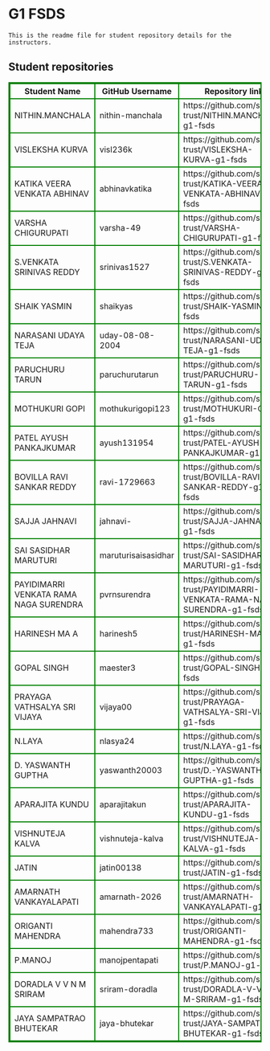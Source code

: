 # G1 FSDS
    This is the readme file for student repository details for the instructors.
## Student repositories 
<table style="border : 2px solid green; width:100%;">
<tr >
<th style="border : 2px solid green;">Student Name</th>
<th style="border : 2px solid green;">GitHub Username</th>
<th style="border : 2px solid green;">Repository link</th>
</tr>
<tr style="border : 2px solid green;">
<td style="border : 2px solid green;">NITHIN.MANCHALA</td> 

<td style="border : 2px solid green;">nithin-manchala</td> 

<td style="border : 2px solid green;">https://github.com/sure-trust/NITHIN.MANCHALA-g1-fsds</td> 
</tr>

<tr style="border : 2px solid green;">
<td style="border : 2px solid green;">VISLEKSHA KURVA</td> 

<td style="border : 2px solid green;">visl236k</td> 

<td style="border : 2px solid green;">https://github.com/sure-trust/VISLEKSHA-KURVA-g1-fsds</td> 
</tr>

<tr style="border : 2px solid green;">
<td style="border : 2px solid green;">KATIKA VEERA VENKATA ABHINAV</td> 

<td style="border : 2px solid green;">abhinavkatika</td> 

<td style="border : 2px solid green;">https://github.com/sure-trust/KATIKA-VEERA-VENKATA-ABHINAV-g1-fsds</td> 
</tr>

<tr style="border : 2px solid green;">
<td style="border : 2px solid green;">VARSHA CHIGURUPATI</td> 

<td style="border : 2px solid green;">varsha-49</td> 

<td style="border : 2px solid green;">https://github.com/sure-trust/VARSHA-CHIGURUPATI-g1-fsds</td> 
</tr>

<tr style="border : 2px solid green;">
<td style="border : 2px solid green;">S.VENKATA SRINIVAS REDDY</td> 

<td style="border : 2px solid green;">srinivas1527</td> 

<td style="border : 2px solid green;">https://github.com/sure-trust/S.VENKATA-SRINIVAS-REDDY-g1-fsds</td> 
</tr>

<tr style="border : 2px solid green;">
<td style="border : 2px solid green;">SHAIK YASMIN</td> 

<td style="border : 2px solid green;">shaikyas</td> 

<td style="border : 2px solid green;">https://github.com/sure-trust/SHAIK-YASMIN-g1-fsds</td> 
</tr>

<tr style="border : 2px solid green;">
<td style="border : 2px solid green;">NARASANI UDAYA TEJA</td> 

<td style="border : 2px solid green;">uday-08-08-2004</td> 

<td style="border : 2px solid green;">https://github.com/sure-trust/NARASANI-UDAYA-TEJA-g1-fsds</td> 
</tr>

<tr style="border : 2px solid green;">
<td style="border : 2px solid green;">PARUCHURU TARUN</td> 

<td style="border : 2px solid green;">paruchurutarun</td> 

<td style="border : 2px solid green;">https://github.com/sure-trust/PARUCHURU-TARUN-g1-fsds</td> 
</tr>

<tr style="border : 2px solid green;">
<td style="border : 2px solid green;">MOTHUKURI GOPI</td> 

<td style="border : 2px solid green;">mothukurigopi123</td> 

<td style="border : 2px solid green;">https://github.com/sure-trust/MOTHUKURI-GOPI-g1-fsds</td> 
</tr>

<tr style="border : 2px solid green;">
<td style="border : 2px solid green;">PATEL AYUSH PANKAJKUMAR</td> 

<td style="border : 2px solid green;">ayush131954</td> 

<td style="border : 2px solid green;">https://github.com/sure-trust/PATEL-AYUSH-PANKAJKUMAR-g1-fsds</td> 
</tr>

<tr style="border : 2px solid green;">
<td style="border : 2px solid green;">BOVILLA RAVI SANKAR REDDY</td> 

<td style="border : 2px solid green;">ravi-1729663</td> 

<td style="border : 2px solid green;">https://github.com/sure-trust/BOVILLA-RAVI-SANKAR-REDDY-g1-fsds</td> 
</tr>

<tr style="border : 2px solid green;">
<td style="border : 2px solid green;">SAJJA JAHNAVI</td> 

<td style="border : 2px solid green;">jahnavi-</td> 

<td style="border : 2px solid green;">https://github.com/sure-trust/SAJJA-JAHNAVI-g1-fsds</td> 
</tr>

<tr style="border : 2px solid green;">
<td style="border : 2px solid green;">SAI SASIDHAR MARUTURI</td> 

<td style="border : 2px solid green;">maruturisaisasidhar</td> 

<td style="border : 2px solid green;">https://github.com/sure-trust/SAI-SASIDHAR-MARUTURI-g1-fsds</td> 
</tr>

<tr style="border : 2px solid green;">
<td style="border : 2px solid green;">PAYIDIMARRI VENKATA RAMA NAGA SURENDRA</td> 

<td style="border : 2px solid green;">pvrnsurendra</td> 

<td style="border : 2px solid green;">https://github.com/sure-trust/PAYIDIMARRI-VENKATA-RAMA-NAGA-SURENDRA-g1-fsds</td> 
</tr>

<tr style="border : 2px solid green;">
<td style="border : 2px solid green;">HARINESH MA A</td> 

<td style="border : 2px solid green;">harinesh5</td> 

<td style="border : 2px solid green;">https://github.com/sure-trust/HARINESH-MA-A-g1-fsds</td> 
</tr>

<tr style="border : 2px solid green;">
<td style="border : 2px solid green;">GOPAL SINGH</td> 

<td style="border : 2px solid green;">maester3</td> 

<td style="border : 2px solid green;">https://github.com/sure-trust/GOPAL-SINGH-g1-fsds</td> 
</tr>

<tr style="border : 2px solid green;">
<td style="border : 2px solid green;">PRAYAGA VATHSALYA SRI VIJAYA</td> 

<td style="border : 2px solid green;">vijaya00</td> 

<td style="border : 2px solid green;">https://github.com/sure-trust/PRAYAGA-VATHSALYA-SRI-VIJAYA-g1-fsds</td> 
</tr>

<tr style="border : 2px solid green;">
<td style="border : 2px solid green;">N.LAYA</td> 

<td style="border : 2px solid green;">nlasya24</td> 

<td style="border : 2px solid green;">https://github.com/sure-trust/N.LAYA-g1-fsds</td> 
</tr>

<tr style="border : 2px solid green;">
<td style="border : 2px solid green;">D. YASWANTH GUPTHA</td> 

<td style="border : 2px solid green;">yaswanth20003</td> 

<td style="border : 2px solid green;">https://github.com/sure-trust/D.-YASWANTH-GUPTHA-g1-fsds</td> 
</tr>

<tr style="border : 2px solid green;">
<td style="border : 2px solid green;">APARAJITA KUNDU</td> 

<td style="border : 2px solid green;">aparajitakun</td> 

<td style="border : 2px solid green;">https://github.com/sure-trust/APARAJITA-KUNDU-g1-fsds</td> 
</tr>

<tr style="border : 2px solid green;">
<td style="border : 2px solid green;">VISHNUTEJA KALVA</td> 

<td style="border : 2px solid green;">vishnuteja-kalva</td> 

<td style="border : 2px solid green;">https://github.com/sure-trust/VISHNUTEJA-KALVA-g1-fsds</td> 
</tr>

<tr style="border : 2px solid green;">
<td style="border : 2px solid green;">JATIN</td> 

<td style="border : 2px solid green;">jatin00138</td> 

<td style="border : 2px solid green;">https://github.com/sure-trust/JATIN-g1-fsds</td> 
</tr>

<tr style="border : 2px solid green;">
<td style="border : 2px solid green;">AMARNATH VANKAYALAPATI</td> 

<td style="border : 2px solid green;">amarnath-2026</td> 

<td style="border : 2px solid green;">https://github.com/sure-trust/AMARNATH-VANKAYALAPATI-g1-fsds</td> 
</tr>

<tr style="border : 2px solid green;">
<td style="border : 2px solid green;">ORIGANTI MAHENDRA</td> 

<td style="border : 2px solid green;">mahendra733</td> 

<td style="border : 2px solid green;">https://github.com/sure-trust/ORIGANTI-MAHENDRA-g1-fsds</td> 
</tr>

<tr style="border : 2px solid green;">
<td style="border : 2px solid green;">P.MANOJ</td> 

<td style="border : 2px solid green;">manojpentapati</td> 

<td style="border : 2px solid green;">https://github.com/sure-trust/P.MANOJ-g1-fsds</td> 
</tr>

<tr style="border : 2px solid green;">
<td style="border : 2px solid green;">DORADLA V V N M SRIRAM</td> 

<td style="border : 2px solid green;">sriram-doradla</td> 

<td style="border : 2px solid green;">https://github.com/sure-trust/DORADLA-V-V-N-M-SRIRAM-g1-fsds</td> 
</tr>

<tr style="border : 2px solid green;">
<td style="border : 2px solid green;">JAYA SAMPATRAO BHUTEKAR</td> 

<td style="border : 2px solid green;">jaya-bhutekar</td> 

<td style="border : 2px solid green;">https://github.com/sure-trust/JAYA-SAMPATRAO-BHUTEKAR-g1-fsds</td> 
</tr>
